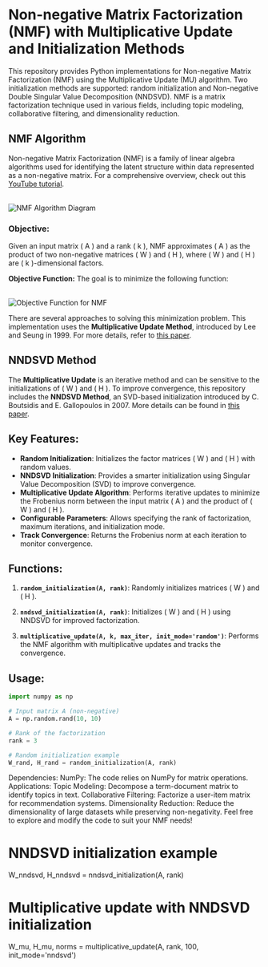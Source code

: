# Non-negative Matrix Factorization (NMF) with Multiplicative Update and Initialization Methods

This repository provides Python implementations for Non-negative Matrix Factorization (NMF) using the Multiplicative Update (MU) algorithm. Two initialization methods are supported: random initialization and Non-negative Double Singular Value Decomposition (NNDSVD). NMF is a matrix factorization technique used in various fields, including topic modeling, collaborative filtering, and dimensionality reduction.

## NMF Algorithm
Non-negative Matrix Factorization (NMF) is a family of linear algebra algorithms used for identifying the latent structure within data represented as a non-negative matrix. For a comprehensive overview, check out this [YouTube tutorial](https://youtu.be/o4pPTwsd-5M?si=dWtts9M32-VqurcX).

<br>
<img src="notebook_images/nmf.png" alt="NMF Algorithm Diagram">
<br>

### Objective:
Given an input matrix \( A \) and a rank \( k \), NMF approximates \( A \) as the product of two non-negative matrices \( W \) and \( H \), where \( W \) and \( H \) are \( k \)-dimensional factors.

<b>Objective Function:</b> The goal is to minimize the following function:

<br>
<img src="notebook_images/nmf2.png" alt="Objective Function for NMF">
<br>

There are several approaches to solving this minimization problem. This implementation uses the <b>Multiplicative Update Method</b>, introduced by Lee and Seung in 1999. For more details, refer to [this paper](https://www.researchgate.net/publication/2480786_Multiplicative_Updates_for_Nonnegative_Quadratic_Programming_in_Support_Vector_Machines).

## NNDSVD Method
The <b>Multiplicative Update</b> is an iterative method and can be sensitive to the initializations of \( W \) and \( H \). To improve convergence, this repository includes the <b>NNDSVD Method</b>, an SVD-based initialization introduced by C. Boutsidis and E. Gallopoulos in 2007. More details can be found in [this paper](https://www.sciencedirect.com/science/article/abs/pii/S0031320307004359).

## Key Features:
- **Random Initialization**: Initializes the factor matrices \( W \) and \( H \) with random values.
- **NNDSVD Initialization**: Provides a smarter initialization using Singular Value Decomposition (SVD) to improve convergence.
- **Multiplicative Update Algorithm**: Performs iterative updates to minimize the Frobenius norm between the input matrix \( A \) and the product of \( W \) and \( H \).
- **Configurable Parameters**: Allows specifying the rank of factorization, maximum iterations, and initialization mode.
- **Track Convergence**: Returns the Frobenius norm at each iteration to monitor convergence.

## Functions:
1. **`random_initialization(A, rank)`**: 
   Randomly initializes matrices \( W \) and \( H \).
   
2. **`nndsvd_initialization(A, rank)`**: 
   Initializes \( W \) and \( H \) using NNDSVD for improved factorization.

3. **`multiplicative_update(A, k, max_iter, init_mode='random')`**: 
   Performs the NMF algorithm with multiplicative updates and tracks the convergence.

## Usage:
```python
import numpy as np

# Input matrix A (non-negative)
A = np.random.rand(10, 10)

# Rank of the factorization
rank = 3

# Random initialization example
W_rand, H_rand = random_initialization(A, rank)
```
Dependencies:
NumPy: The code relies on NumPy for matrix operations.
Applications:
Topic Modeling: Decompose a term-document matrix to identify topics in text.
Collaborative Filtering: Factorize a user-item matrix for recommendation systems.
Dimensionality Reduction: Reduce the dimensionality of large datasets while preserving non-negativity.
Feel free to explore and modify the code to suit your NMF needs!

# NNDSVD initialization example
W_nndsvd, H_nndsvd = nndsvd_initialization(A, rank)

# Multiplicative update with NNDSVD initialization
W_mu, H_mu, norms = multiplicative_update(A, rank, 100, init_mode='nndsvd')
